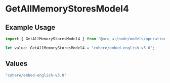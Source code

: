 # GetAllMemoryStoresModel4

## Example Usage

```typescript
import { GetAllMemoryStoresModel4 } from "@orq-ai/node/models/operations";

let value: GetAllMemoryStoresModel4 = "cohere/embed-english-v3.0";
```

## Values

```typescript
"cohere/embed-english-v3.0"
```